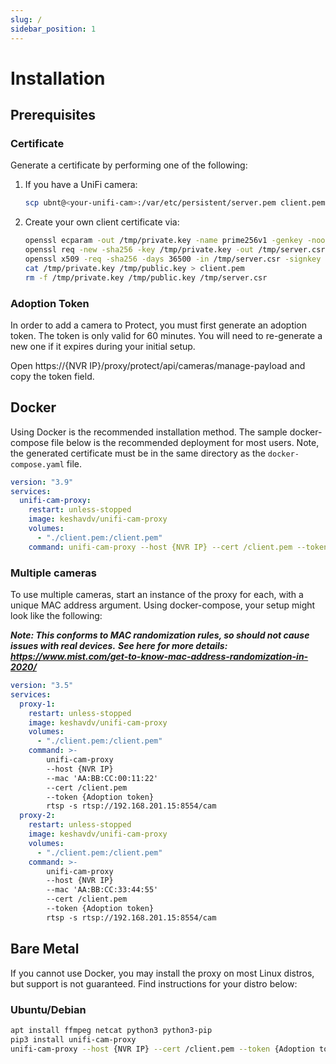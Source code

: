 ```yaml
---
slug: /
sidebar_position: 1
---
```


# Installation

## Prerequisites

### Certificate

Generate a certificate by performing one of the following:

1. If you have a UniFi camera:

    ```sh
    scp ubnt@<your-unifi-cam>:/var/etc/persistent/server.pem client.pem
    ```

2. Create your own client certificate via:

    ```sh
    openssl ecparam -out /tmp/private.key -name prime256v1 -genkey -noout
    openssl req -new -sha256 -key /tmp/private.key -out /tmp/server.csr -subj "/C=TW/L=Taipei/O=Ubiquiti Networks Inc./OU=devint/CN=camera.ubnt.dev/emailAddress=support@ubnt.com"
    openssl x509 -req -sha256 -days 36500 -in /tmp/server.csr -signkey /tmp/private.key -out /tmp/public.key
    cat /tmp/private.key /tmp/public.key > client.pem
    rm -f /tmp/private.key /tmp/public.key /tmp/server.csr
    ```

### Adoption Token

In order to add a camera to Protect, you must first generate an adoption token.
The token is only valid for 60 minutes.
You will need to re-generate a new one if it expires during your initial setup.

Open https://{NVR IP}/proxy/protect/api/cameras/manage-payload and copy the token field.

## Docker

Using Docker is the recommended installation method.
The sample docker-compose file below is the recommended deployment for most users.
Note, the generated certificate must be in the same directory as the `docker-compose.yaml` file.

```yaml
version: "3.9"
services:
  unifi-cam-proxy:
    restart: unless-stopped
    image: keshavdv/unifi-cam-proxy
    volumes:
      - "./client.pem:/client.pem"
    command: unifi-cam-proxy --host {NVR IP} --cert /client.pem --token {Adoption token} rtsp -s rtsp://192.168.201.15:8554/cam'
```

### Multiple cameras

To use multiple cameras, start an instance of the proxy for each, with a unique MAC address argument.
Using docker-compose, your setup might look like the following:

***Note: This conforms to MAC randomization rules, so should not cause issues with real devices.***
***See here for more details: <https://www.mist.com/get-to-know-mac-address-randomization-in-2020/>***

```yaml
version: "3.5"
services:
  proxy-1:
    restart: unless-stopped
    image: keshavdv/unifi-cam-proxy
    volumes:
      - "./client.pem:/client.pem"
    command: >-
        unifi-cam-proxy
        --host {NVR IP}
        --mac 'AA:BB:CC:00:11:22'
        --cert /client.pem
        --token {Adoption token}
        rtsp -s rtsp://192.168.201.15:8554/cam
  proxy-2:
    restart: unless-stopped
    image: keshavdv/unifi-cam-proxy
    volumes:
      - "./client.pem:/client.pem"
    command: >-
        unifi-cam-proxy
        --host {NVR IP}
        --mac 'AA:BB:CC:33:44:55'
        --cert /client.pem
        --token {Adoption token}
        rtsp -s rtsp://192.168.201.15:8554/cam
```

## Bare Metal

If you cannot use Docker, you may install the proxy on most Linux distros, but support is not guaranteed.
Find instructions for your distro below:

### Ubuntu/Debian

```sh
apt install ffmpeg netcat python3 python3-pip
pip3 install unifi-cam-proxy
unifi-cam-proxy --host {NVR IP} --cert /client.pem --token {Adoption token} rtsp -s rtsp://192.168.201.15:8554/cam'
```
